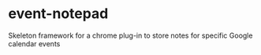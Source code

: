 # event-notepad
Skeleton framework for a chrome plug-in to store notes for specific Google calendar events
